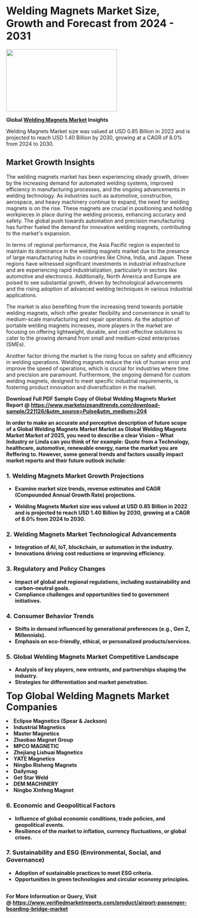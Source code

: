 <H1>Welding Magnets Market Size, Growth and Forecast from 2024 - 2031</H1><img class="aligncenter size-medium wp-image-584254" src="https://thirdeyenews.in/wp-content/uploads/2024/09/Global-Market-Research-300x168.jpeg" alt="" width="300" height="168" /><p><strong>Global&nbsp;<a href="https://www.marketsizeandtrends.com/download-sample/221126/&amp;utm_source=Pulse&amp;utm_medium=204">Welding Magnets Market</a> Insights</strong></p><p>Welding Magnets Market size was valued at USD 0.85 Billion in 2022 and is projected to reach USD 1.40 Billion by 2030, growing at a CAGR of 8.0% from 2024 to 2030.</p><p><h2>Market Growth Insights</h2> <p>The welding magnets market has been experiencing steady growth, driven by the increasing demand for automated welding systems, improved efficiency in manufacturing processes, and the ongoing advancements in welding technology. As industries such as automotive, construction, aerospace, and heavy machinery continue to expand, the need for welding magnets is on the rise. These magnets are crucial in positioning and holding workpieces in place during the welding process, enhancing accuracy and safety. The global push towards automation and precision manufacturing has further fueled the demand for innovative welding magnets, contributing to the market's expansion.</p> <p><strong></strong></p> <p>In terms of regional performance, the Asia Pacific region is expected to maintain its dominance in the welding magnets market due to the presence of large manufacturing hubs in countries like China, India, and Japan. These regions have witnessed significant investments in industrial infrastructure and are experiencing rapid industrialization, particularly in sectors like automotive and electronics. Additionally, North America and Europe are poised to see substantial growth, driven by technological advancements and the rising adoption of advanced welding techniques in various industrial applications.</p> <p>The market is also benefiting from the increasing trend towards portable welding magnets, which offer greater flexibility and convenience in small to medium-scale manufacturing and repair operations. As the adoption of portable welding magnets increases, more players in the market are focusing on offering lightweight, durable, and cost-effective solutions to cater to the growing demand from small and medium-sized enterprises (SMEs).</p> <p>Another factor driving the market is the rising focus on safety and efficiency in welding operations. Welding magnets reduce the risk of human error and improve the speed of operations, which is crucial for industries where time and precision are paramount. Furthermore, the ongoing demand for custom welding magnets, designed to meet specific industrial requirements, is fostering product innovation and diversification in the market.</p> <p><strong></p><p><span class=""><strong>Download Full PDF Sample Copy of Global Welding Magnets Market Report</strong> @ <a href="https://www.marketsizeandtrends.com/download-sample/221126/&amp;utm_source=Pulse&amp;utm_medium=204" target="_blank">https://www.marketsizeandtrends.com/download-sample/221126/&amp;utm_source=Pulse&amp;utm_medium=204</a></span></p><p>In order to make an accurate and perceptive description of future scope of a Global&nbsp;Welding Magnets Market Market as Global&nbsp;Welding Magnets Market Market of 2025, you need to describe a clear Vision &ndash; What Industry or Linda can you think of for example: Quote from a Technology, healthcare, automotive, renewable energy, name the market you are Reffering to. However, some general trends and factors usually impact market reports and their future outlook include:</p><h3>1.&nbsp;<strong>Welding Magnets Market Growth Projections</strong></h3><ul><li>Examine market size trends, revenue estimates and CAGR (Compounded Annual Growth Rate) projections.</li><li><p>Welding Magnets Market size was valued at USD 0.85 Billion in 2022 and is projected to reach USD 1.40 Billion by 2030, growing at a CAGR of 8.0% from 2024 to 2030.</p></li></ul><h3>2.&nbsp;<strong>Welding Magnets Market Technological Advancements</strong></h3><ul><li>Integration of AI, IoT, blockchain, or automation in the industry.</li><li>Innovations driving cost reductions or improving efficiency.</li></ul><h3>3.&nbsp;<strong>Regulatory and Policy Changes</strong></h3><ul><li>Impact of global and regional regulations, including sustainability and carbon-neutral goals.</li><li>Compliance challenges and opportunities tied to government initiatives.</li></ul><h3>4.&nbsp;<strong>Consumer Behavior Trends</strong></h3><ul><li>Shifts in demand influenced by generational preferences (e.g., Gen Z, Millennials).</li><li>Emphasis on eco-friendly, ethical, or personalized products/services.</li></ul><h3>5.&nbsp;<strong>Global Welding Magnets Market Competitive Landscape</strong></h3><ul><li>Analysis of key players, new entrants, and partnerships shaping the industry.</li><li>Strategies for differentiation and market penetration.</li></ul><p data-pm-slice="1 1 []"><span style="color: inherit; font-family: inherit; font-size: 25px;">Top Global Welding Magnets Market Companies</span></p><div class="" data-test-id=""><p><li>Eclipse Magnetics (Spear & Jackson)</li><li> Industrial Magnetics</li><li> Master Magnetics</li><li> Zhaobao Magnet Group</li><li> MPCO MAGNETIC</li><li> Zhejiang Lishuai Magnetics</li><li> YATE Magnetics</li><li> Ningbo Risheng Magnets</li><li> Dailymag</li><li> Get Star Weld</li><li> DEM MACHINERY</li><li> Ningbo Xinfeng Magnet</li></p></div><h3>6.&nbsp;<strong>Economic and Geopolitical Factors</strong></h3><ul><li>Influence of global economic conditions, trade policies, and geopolitical events.</li><li>Resilience of the market to inflation, currency fluctuations, or global crises.</li></ul><h3>7.&nbsp;<strong>Sustainability and ESG (Environmental, Social, and Governance)</strong></h3><ul><li>Adoption of sustainable practices to meet ESG criteria.</li><li>Opportunities in green technologies and circular economy principles.</li></ul><h2><strong style="font-size: 14px;">For More Information or Query, Visit @&nbsp;</strong><a style="background-color: #ffffff; font-size: 14px;" href="https://www.marketsizeandtrends.com/report/welding-magnets-market/" target="_blank">https://www.verifiedmarketreports.com/product/airport-passenger-boarding-bridge-market</a></h2>
